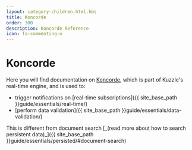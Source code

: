 ```yaml
---
layout: category-children.html.hbs
title: Koncorde
order: 300
description: Koncorde Reference
icon: fa-commenting-o
---
```


# Koncorde

Here you will find documentation on [Koncorde](https://www.npmjs.com/package/koncorde), which is part of Kuzzle's real-time engine, and is used to:

- trigger notifications on [real-time subscriptions]({{ site_base_path }}guide/essentials/real-time/)
- [perform data validation]({{ site_base_path }}guide/essentials/data-validation/) 

<aside class="notice">
This is different from document search [_(read more about how to search persistent data)_]({{ site_base_path }}guide/essentials/persisted/#document-search)
</aside>
